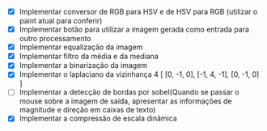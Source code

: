 - [x] Implementar conversor de RGB para HSV e de HSV para RGB (utilizar o paint atual para conferir)
- [x] Implementar botão para utilizar a imagem gerada como entrada para outro processamento    
- [x] Implementar equalização da imagem
- [x] Implementar filtro da média e da mediana
- [x] Implementar a binarização da imagem
- [x] Implementar o laplaciano da vizinhança 4
[
[0, -1, 0],
[-1, 4, -1],
[0, -1, 0]
]
- [ ] Implementar a detecção de bordas por sobel(Quando se passar o mouse sobre a imagem de saída, apresentar as informações de magnitude e direção em caixas de texto)
- [x] Implementar a compressão de escala dinâmica

